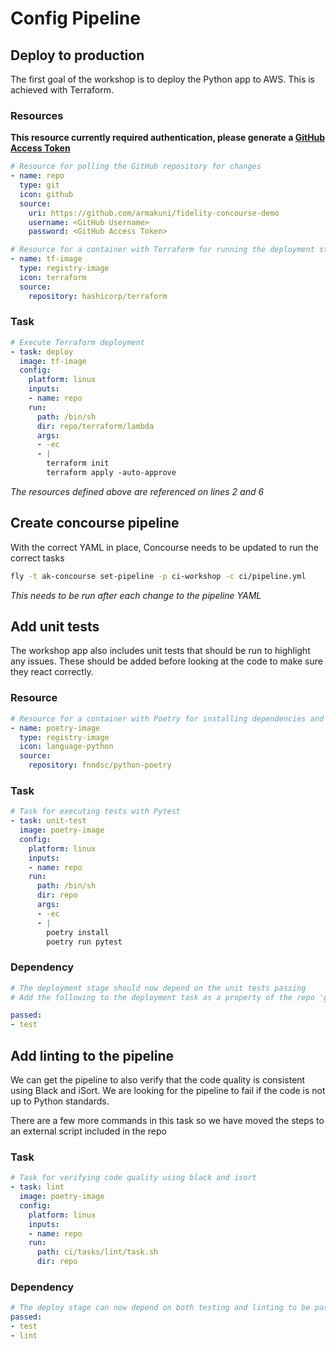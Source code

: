 # Config Pipeline

## Deploy to production
The first goal of the workshop is to deploy the Python app to AWS. This is achieved with Terraform. 

### Resources

**This resource currently required authentication, please generate a [GitHub Access Token](https://github.com/settings/tokens)**

```yaml
# Resource for polling the GitHub repository for changes
- name: repo
  type: git
  icon: github
  source:
    uri: https://github.com/armakuni/fidelity-concourse-demo
    username: <GitHub Username>
    password: <GitHub Access Token>
```

```yaml
# Resource for a container with Terraform for running the deployment stages
- name: tf-image
  type: registry-image
  icon: terraform
  source:
    repository: hashicorp/terraform
```

### Task
```yaml
# Execute Terraform deployment
- task: deploy
  image: tf-image
  config:
    platform: linux
    inputs:
    - name: repo
    run: 
      path: /bin/sh
      dir: repo/terraform/lambda
      args: 
      - -ec
      - |
        terraform init
        terraform apply -auto-approve
```
*The resources defined above are referenced on lines 2 and 6*

## Create concourse pipeline
With the correct YAML in place, Concourse needs to be updated to run the correct tasks
```bash
fly -t ak-concourse set-pipeline -p ci-workshop -c ci/pipeline.yml
```
*This needs to be run after each change to the pipeline YAML*


## Add unit tests
The workshop app also includes unit tests that should be run to highlight any issues. These should be added before looking at the code to make sure they react correctly.

### Resource
```yaml
# Resource for a container with Poetry for installing dependencies and running unit tests
- name: poetry-image
  type: registry-image
  icon: language-python
  source:
    repository: fnndsc/python-poetry
```

### Task
```yaml
# Task for executing tests with Pytest
- task: unit-test
  image: poetry-image
  config:
    platform: linux
    inputs:
    - name: repo
    run:
      path: /bin/sh
      dir: repo
      args: 
      - -ec
      - |
        poetry install
        poetry run pytest
```

### Dependency
```yaml
# The deployment stage should now depend on the unit tests passing
# Add the following to the deployment task as a property of the repo 'get'

passed:
- test
```

## Add linting to the pipeline
We can get the pipeline to also verify that the code quality is consistent using Black and iSort. We are looking for the pipeline to fail if the code is not up to Python standards.

There are a few more commands in this task so we have moved the steps to an external script included in the repo 

### Task
```yaml
# Task for verifying code quality using black and isort
- task: lint
  image: poetry-image
  config:
    platform: linux
    inputs:
    - name: repo
    run:
      path: ci/tasks/lint/task.sh
      dir: repo
```

### Dependency
```yaml
# The deploy stage can now depend on both testing and linting to be passing, update to add the lint stage
passed:
- test
- lint
```